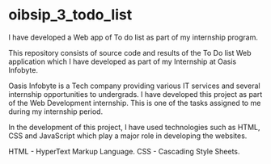 # oibsip_3_todo_list
I have developed a Web app of To do list as part of my internship program.

This repository consists of source code and results of the To Do list Web application which I have developed as part of my Internship at Oasis Infobyte.

Oasis Infobyte is a Tech company providing various IT services and several internship opportunities to undergrads. I have developed this project as part of the Web Development internship. This is one of the tasks assigned to me during my internship period.

In the development of this project, I have used technologies such as HTML, CSS and JavaScript which play a major role in developing the websites.

HTML - HyperText Markup Language. CSS - Cascading Style Sheets.
